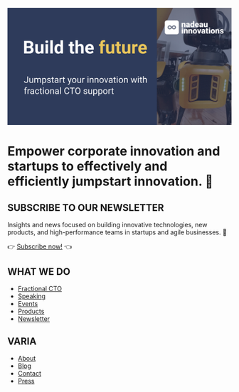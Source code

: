 ![Social Banner](social.png)

# Empower corporate innovation and startups to effectively and efficiently jumpstart innovation. 🚀

## SUBSCRIBE TO OUR NEWSLETTER

Insights and news focused on building innovative technologies, new products, and high-performance teams in startups and agile businesses. 🚀

👉 [Subscribe now!](https://engnadeau.substack.com/) 👈

## WHAT WE DO

- [Fractional CTO](https://nadeauinnovations.com/services/#fractional-cto)
- [Speaking](https://nadeauinnovations.com/services#speaking)
- [Events](https://nadeauinnovations.com/event)
- [Products](https://nadeauinnovations.com/products)
- [Newsletter](https://engnadeau.substack.com/)

## VARIA

- [About](https://nadeauinnovations.com/about)
- [Blog](https://nadeauinnovations.com/post)
- [Contact](https://nadeauinnovations.com/contact)
- [Press](https://nadeauinnovations.com/press)
